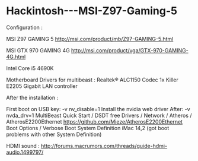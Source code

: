 # Hackintosh---MSI-Z97-Gaming-5

Configuration :

MSI Z97 GAMING 5 http://msi.com/product/mb/Z97-GAMING-5.html

MSI GTX 970 GAMING 4G http://msi.com/product/vga/GTX-970-GAMING-4G.html

Intel Core i5 4690K

Motherboard Drivers for multibeast : Realtek® ALC1150 Codec 1x Killer E2205 Gigabit LAN controller

After the installation :

First boot on USB key: -v nv_disable=1
Install the nvidia web driver
After: -v nvda_drv=1
MultiBeast Quick Start / DSDT free Drivers / Network / Atheros / AtherosE2200Ethernet https://github.com/Mieze/AtherosE2200Ethernet Boot Options / Verbose Boot System Definition iMac 14,2 (got boot problems with other System Definition)

HDMI sound : http://forums.macrumors.com/threads/guide-hdmi-audio.1499797/
